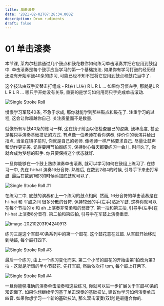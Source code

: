 ```yaml
---
title: 单击滚奏
date: '2021-02-02T07:28:34.000Z'
description: Drum rudiments
draft: false
---
```


# 01 单击滚奏

本节课, 莱内尔杜鹏通过几个鼓点和鼓花教你如何练习单击滚奏并把它应用到鼓组中. 单击滚奏是每个鼓手应当学习的第一个基础技法. 如果你有学习打鼓的经历但还没有开始军鼓40条的练习, 可能已经不知不觉将它应用到鼓点和鼓花当中了.

这个技法由双手交替击打组成 - R\(右\) L\(左\) R L R L ... 如果你习惯左手, 那就是L R L R L R ... 哪只手开始没有关系, 重要的是学习如何用两只手完成单击滚动.

![Single Stroke Roll](https://i.loli.net/2021/02/02/e6HinDJERkhIm4q.gif)

慢慢学习军鼓40条, 不急于求成, 那你就能学到那些鼓点和鼓花了. 注重学习的过程, 这会让你超越你自己. 关注质量而不是数量.

就像所有军鼓40条的练习一样, 坐在镜子前面以便检查自己的姿势, 鼓棒高度, 甚至是每只手演奏基础技法的方式. 有点像一位老师在看你演奏, 评价你的表演并给出指点. 当坐在镜子前时, 你就是自己的老师. 像老师一样严格要求自己. 尽量让鼓声和动作更完美. 记得要用节拍器练习, 保持耐心每天都要练习一会儿. 时间久了, 你就会成为梦想的鼓手. 你只要保持这个状态就好.

一旦你能够在一个鼓上熟练演奏单击滚奏, 就可以学习如何在鼓组上练习了. 在练习一中, 先在 hi-hat 演奏16分音符. 熟练后, 在数到2和4的时候, 引导手下来击打军鼓. 最后在数到1和3的时候添加底鼓就可以了.

![Single Stroke Roll \#1](https://i.loli.net/2021/02/02/TVWOtHJcMQxgfI6.gif)

在练习二中, 底鼓的演奏和上一个练习的鼓点相同. 然而, 16分音符的单击滚奏是在 hi-hat 和 军鼓之间 很多分散的音符. 保持较弱的手\(左手\)贴近军鼓, 这样你就可以在每个节拍的 e 和 ah 上演奏非常柔和的弱音了. 第一拍和第三拍, 引导手\(左手\)在 hi-hat 上演奏8分音符. 第二拍和第四拍, 引导手在军鼓上演奏重音.

![image-20210203194240913](https://i.loli.net/2021/02/03/UrXJM3szLtvZif1.png)

练习三是这个军鼓40条系列中的第一个鼓花. 这个鼓花意在过鼓. 从军鼓开始移动到嗵鼓, 每个鼓打四下.

![Single Stroke Roll \#3](https://i.loli.net/2021/02/02/bXvyMxAcBjN8eDR.gif)

最后一个练习, 由上一个练习变化而来. 第二个小节的鼓花的开始由第1拍改为第3拍 - 这就是所谓的半小节鼓花. 先打军鼓, 然后依次打 tom, 每个鼓上打两下.

![Single Stroke Roll \#4](https://i.loli.net/2021/02/02/CjBaDeuKpYLN6If.gif)

一旦你能够准确的演奏单击滚奏和这些练习, 你就可以进一步扩展关于军鼓40条的知识面了. 如果你想继续学习基于单击滚奏的基础技法, 建议你学习如何演奏单击四音. 如果你想学习一个新的基础技法, 那么双击滚奏\(双跳\)是最适合你的.

